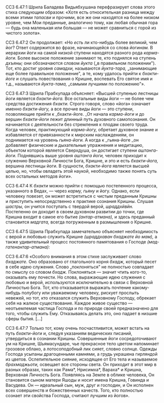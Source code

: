 ССЗ 6.47:1	Шрила Баладева Видьябхушана перефразирует слова этого стиха следующим образом: «Хотя есть относительная разница между всеми этими _тапасви_ и прочими, все же они находятся на более низком уровне, чем Мои преданные, аналогично тому, как любая обычная гора — будь она маленькая или большая — не может сравниться с горой из чистого золота».

ССЗ 6.47:2	Он продолжает: «Но _есть_ ли кто-нибудь более великий, чем йог? Ответ содержится во фразе, начинающейся со слова _йогинам._ В иерархии йоги на самой низкой ступени находятся разного рода _карма-йоги._ Более высокое положение занимают те, кто поднялся на ступень _дхъяны;_ они обозначаются словом _йукта_ („в правильном положении"). Тот, кто достиг уровня _самадхи,_ называются _йукта-тара,_ „занимающие еще более правильное положение", а те, кому удалось прийти к _бхакти-йоге_ и слушать повествования о Кришне, воспевать Его святое имя и т.д., называются _йукта-тама,_ „самыми лучшими по положению"».

ССЗ 6.47:3	Шрила Прабхупада объясняет: «Высшей ступенью лестницы йоги является _бхакти-йога._ Все остальные виды йоги — не более чем средства достижения _бхакти._ Строго говоря, слово «йога» означает именно _бхакти-йогу,_ а все прочие виды йоги — это ступени, позволяющие прийти к _бхакти-йоге. _От начала _карма-йоги_ и до вершин _бхакти-йоги_ лежит длинный путь духовного самопознания. Он начинается с деятельности без стремления к плодам своего труда. Когда человек, практикующий _карма-йогу,_ обретает духовное знание и избавляется от привязанности к мирским наслаждениям, он поднимается на уровень _гьяна-йоги._ А когда к _гьяна-йоге _он добавляет физические и дыхательные упражнения и медитацию, объектом которой является Сверхдуша, он достигает ступени _аштанга-йоги._ Поднявшись выше уровня _аштанга йоги,_ человек приходит к служению Верховной Личности Бога, Кришне, и это и есть _бхакти-йога,_ вершина лестницы йоги. В сущности, _бхакти-йога_ является высшей целью, но, чтобы овладеть этой наукой, необходимо также понять суть всех остальных методов йоги».

ССЗ 6.47:4	К _бхакти_ можно прийти с помощью постепенного процесса, указанного в Ведах, — через _карму, гьяну_ и йогу. Однако, если человеку повезет, он может встретиться с чистым преданным Кришны и приступить непосредственно к практике сознания Кришны. Слушая _шастры,_ он учится поступать с твердой верой, _шраддхйвйн._ Постепенно он доходит в своем духовном развитии до точки, где Кришна входит в самое его бытие _(антар-атмана),_ и здесь преданный становится _мадгата,_ всегда погруженным в размышления о Кришне.

ССЗ 6.47:5	Шрила Прабхупада замечательно объясняет необходимость с верой и любовью служить Кришне _(шраддхаван бхаджате йо мам),_ а также удивительный процесс постоянного памятования о Господе _(мад-гатенантар-атмана):_

ССЗ 6.47:6	«Особого внимания в этом стихе заслуживает слово _бхаджате._ Оно образовано от глагольного корня _бхадж,_ который песет в себе идею служения. Слово „поклоняться" не полностью совпадает по смыслу со словом _бхадж._ Поклоняться — значит чтить кого-то, оказывать ему почести. Но слова, выражающие идею служения с любовью и верой, используются исключительно в связи с Верховной Личностью Бога. Тот, кто отказывается выражать почтение какому-нибудь полубогу или уважаемому человеку, рискует прослыть невежей, но тот, кто отказался служить Верховному Господу, обрекает себя на жалкое существование. Каждое живое существо — неотъемлемая частица Господа и по природе своей предназначено для того, чтобы служить Ему. Отказываясь делать это, оно падает в низшие сферы бытия. [...]

ССЗ 6.47:7	Только тот, кому очень посчастливится, может встать на путь _бхакти-йоги_ и, следуя указаниям ведических писаний, утвердиться в сознании Кришны. Совершенные йоги сосредоточивают ум на Кришне, Шьямасундаре, чье прекрасное тело цветом напоминает грозовое облако, а лотосоподобный лик сияет, словно солнце. Одежды Господа усыпаны драгоценными камнями, а грудь украшена гирляндой из цветов. Ослепительное сияние, исходящее от Его тела и называемое _брахмаджьоти,_ освещает все стороны света. Он приходит в этот мир в разных образах, таких как Рама\*, Нрисимха\*, Вараха\* и Кришна, Верховная Личность Бога. Появляясь на Земле в облике человека, Он становится сыном матери Яшоды и носит имена Кришна, Говинда и Васудева. Он — идеальный сын, муж, друг и господин, и Он исполнен всех совершенств и божественных качеств. Того, кто полностью сознает эти свойства Господа, считают лучшим из йогов».